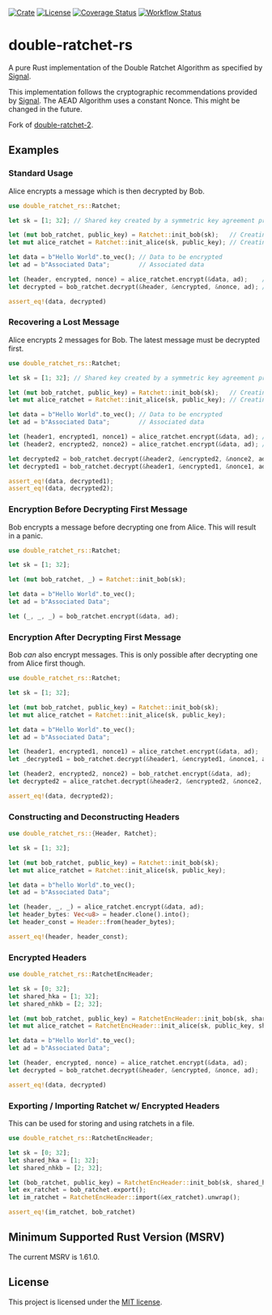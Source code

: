 [![Crate](https://img.shields.io/crates/v/double-ratchet-rs)](https://crates.io/crates/double-ratchet-rs)
[![License](https://img.shields.io/github/license/notsatvrn/double-ratchet-rs)](https://github.com/notsatvrn/double-ratchet-rs/blob/main/LICENSE)
[![Coverage Status](https://coveralls.io/repos/github/notsatvrn/double-ratchet-rs/badge.svg?branch=main)](https://coveralls.io/github/notsatvrn/double-ratchet-rs?branch=main)
[![Workflow Status](https://github.com/notsatvrn/double-ratchet-rs/actions/workflows/rust.yml/badge.svg)](https://github.com/notsatvrn/double-ratchet-rs/actions/workflows/rust.yml)

# double-ratchet-rs 

A pure Rust implementation of the Double Ratchet Algorithm as specified by [Signal][1].

This implementation follows the cryptographic recommendations provided by [Signal][2].
The AEAD Algorithm uses a constant Nonce. This might be changed in the future.

Fork of [double-ratchet-2](https://github.com/Dione-Software/double-ratchet-2).

## Examples

### Standard Usage

Alice encrypts a message which is then decrypted by Bob.

```rust
use double_ratchet_rs::Ratchet;

let sk = [1; 32]; // Shared key created by a symmetric key agreement protocol

let (mut bob_ratchet, public_key) = Ratchet::init_bob(sk);   // Creating Bob's Ratchet (returns Bob's PublicKey)
let mut alice_ratchet = Ratchet::init_alice(sk, public_key); // Creating Alice's Ratchet with Bob's PublicKey

let data = b"Hello World".to_vec(); // Data to be encrypted
let ad = b"Associated Data";        // Associated data

let (header, encrypted, nonce) = alice_ratchet.encrypt(&data, ad);    // Encrypting message with Alice's Ratchet (Alice always needs to send the first message)
let decrypted = bob_ratchet.decrypt(&header, &encrypted, &nonce, ad); // Decrypt message with Bob's Ratchet

assert_eq!(data, decrypted)
```

### Recovering a Lost Message

Alice encrypts 2 messages for Bob.
The latest message must be decrypted first.

```rust
use double_ratchet_rs::Ratchet;

let sk = [1; 32]; // Shared key created by a symmetric key agreement protocol

let (mut bob_ratchet, public_key) = Ratchet::init_bob(sk);   // Creating Bob's Ratchet (returns Bob's PublicKey)
let mut alice_ratchet = Ratchet::init_alice(sk, public_key); // Creating Alice's Ratchet with Bob's PublicKey

let data = b"Hello World".to_vec(); // Data to be encrypted
let ad = b"Associated Data";        // Associated data

let (header1, encrypted1, nonce1) = alice_ratchet.encrypt(&data, ad); // Lost message
let (header2, encrypted2, nonce2) = alice_ratchet.encrypt(&data, ad); // Successful message

let decrypted2 = bob_ratchet.decrypt(&header2, &encrypted2, &nonce2, ad); // Decrypting second message first
let decrypted1 = bob_ratchet.decrypt(&header1, &encrypted1, &nonce1, ad); // Decrypting latter message

assert_eq!(data, decrypted1);
assert_eq!(data, decrypted2);
```

### Encryption Before Decrypting First Message

Bob encrypts a message before decrypting one from Alice.
This will result in a panic.

```rust
use double_ratchet_rs::Ratchet;

let sk = [1; 32];

let (mut bob_ratchet, _) = Ratchet::init_bob(sk);

let data = b"Hello World".to_vec();
let ad = b"Associated Data";

let (_, _, _) = bob_ratchet.encrypt(&data, ad);
```

### Encryption After Decrypting First Message

Bob *can* also encrypt messages.
This is only possible after decrypting one from Alice first though.

```rust
use double_ratchet_rs::Ratchet;

let sk = [1; 32];

let (mut bob_ratchet, public_key) = Ratchet::init_bob(sk);
let mut alice_ratchet = Ratchet::init_alice(sk, public_key);

let data = b"Hello World".to_vec();
let ad = b"Associated Data";

let (header1, encrypted1, nonce1) = alice_ratchet.encrypt(&data, ad);
let _decrypted1 = bob_ratchet.decrypt(&header1, &encrypted1, &nonce1, ad);

let (header2, encrypted2, nonce2) = bob_ratchet.encrypt(&data, ad);
let decrypted2 = alice_ratchet.decrypt(&header2, &encrypted2, &nonce2, ad);

assert_eq!(data, decrypted2);
```

### Constructing and Deconstructing Headers

```rust
use double_ratchet_rs::{Header, Ratchet};

let sk = [1; 32];

let (mut bob_ratchet, public_key) = Ratchet::init_bob(sk);
let mut alice_ratchet = Ratchet::init_alice(sk, public_key);

let data = b"hello World".to_vec();
let ad = b"Associated Data";

let (header, _, _) = alice_ratchet.encrypt(&data, ad);
let header_bytes: Vec<u8> = header.clone().into();
let header_const = Header::from(header_bytes);

assert_eq!(header, header_const);
```

### Encrypted Headers

```rust
use double_ratchet_rs::RatchetEncHeader;

let sk = [0; 32];
let shared_hka = [1; 32];
let shared_nhkb = [2; 32];

let (mut bob_ratchet, public_key) = RatchetEncHeader::init_bob(sk, shared_hka, shared_nhkb);
let mut alice_ratchet = RatchetEncHeader::init_alice(sk, public_key, shared_hka, shared_nhkb);

let data = b"Hello World".to_vec();
let ad = b"Associated Data";

let (header, encrypted, nonce) = alice_ratchet.encrypt(&data, ad);
let decrypted = bob_ratchet.decrypt(&header, &encrypted, &nonce, ad);

assert_eq!(data, decrypted)
```

### Exporting / Importing Ratchet w/ Encrypted Headers

This can be used for storing and using ratchets in a file.

```rust
use double_ratchet_rs::RatchetEncHeader;

let sk = [0; 32];
let shared_hka = [1; 32];
let shared_nhkb = [2; 32];

let (bob_ratchet, public_key) = RatchetEncHeader::init_bob(sk, shared_hka, shared_nhkb);
let ex_ratchet = bob_ratchet.export();
let im_ratchet = RatchetEncHeader::import(&ex_ratchet).unwrap();

assert_eq!(im_ratchet, bob_ratchet)
```

## **M**inimum **S**upported **R**ust **V**ersion (MSRV)

The current MSRV is 1.61.0.

## License

This project is licensed under the [MIT license](https://github.com/notsatvrn/double-ratchet-rs/blob/main/LICENSE).

[1]: https://signal.org/docs/specifications/doubleratchet/
[2]: https://signal.org/docs/specifications/doubleratchet/#recommended-cryptographic-algorithms
[3]: https://signal.org/docs/specifications/doubleratchet/#double-ratchet-with-header-encryption

